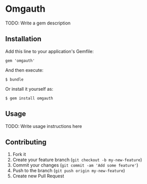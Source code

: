 # Omgauth

TODO: Write a gem description

## Installation

Add this line to your application's Gemfile:

    gem 'omgauth'

And then execute:

    $ bundle

Or install it yourself as:

    $ gem install omgauth

## Usage

TODO: Write usage instructions here

## Contributing

1. Fork it
2. Create your feature branch (`git checkout -b my-new-feature`)
3. Commit your changes (`git commit -am 'Add some feature'`)
4. Push to the branch (`git push origin my-new-feature`)
5. Create new Pull Request
